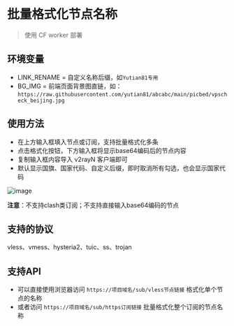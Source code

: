 # 批量格式化节点名称

>使用 CF worker 部署

## 环境变量

- LINK_RENAME = 自定义名称后缀，如`Yutian81专用`
- BG_IMG = 前端页面背景图直链，如：`https://raw.githubusercontent.com/yutian81/abcabc/main/picbed/vpscheck_beijing.jpg`

## 使用方法
- 在上方输入框填入节点或订阅，支持批量格式化多条
- 点击格式化按钮，下方输入框将显示base64编码后的节点内容
- 复制输入框内容导入 v2rayN 客户端即可
- 默认显示国旗、国家代码、自定义后缀，即时取消所有勾选，也会显示国家代码

![image](https://github.com/user-attachments/assets/c64e8445-fbd3-47fb-899d-26b13b891119)

**注意**：不支持clash类订阅；不支持直接输入base64编码的节点

## 支持的协议
vless、vmess、hysteria2、tuic、ss、trojan

## 支持API
- 可以直接使用浏览器访问 `https://项目域名/sub/vless节点链接` 格式化单个节点的名称
- 或者访问 `https://项目域名/sub/https订阅链接` 批量格式化整个订阅的节点名称
